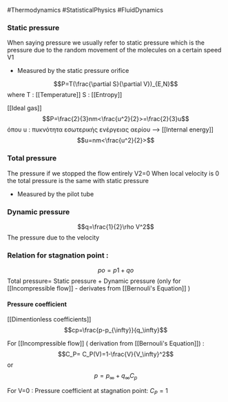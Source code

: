 #Thermodynamics #StatisticalPhysics #FluidDynamics 
### Static pressure
When saying pressure we usually refer to static pressure which is the pressure due to the random movement of the molecules on a certain speed V1

- Measured by the static pressure orifice

$$P=T(\frac{\partial S}{\partial V})_{E,N}$$
where
T : [[Temperature]]
S : [[Entropy]]


[[Ideal gas]]
$$P=\frac{2}{3}nm<\frac{u^2}{2}>=\frac{2}{3}u$$
όπου 
u : πυκνότητα εσωτερικής ενέργειας αερίου --> [[Internal energy]]
$$u=nm<\frac{u^2}{2}>$$

### Total pressure
The pressure if we stopped the flow entirely V2=0
When local velocity is 0 the total pressure is the same with static pressure

- Measured by the pilot tube

### Dynamic pressure
$$q=\frac{1}{2}\rho V^2$$
The pressure due to the velocity

### Relation for stagnation point :
$$po=p1+qo$$
Total pressure= Static pressure + Dynamic pressure
(only for [[Incompressible flow]] - derivates from [[Bernouli's Equation]] )

#### Pressure coefficient
[[Dimentionless coefficients]]
$$cp=\frac{p-p_{\infty}}{q_\infty}$$

For [[Incompressible flow]] ( derivation from [[Bernouli's Equation]]) : 
$$C_P= C_P(V)=1-\frac{V}{V_\infty}^2$$
or 
$$p=p_\infty +q_\infty C_p$$

For V=0 : Pressure coefficient at stagnation point: $C_P=1$